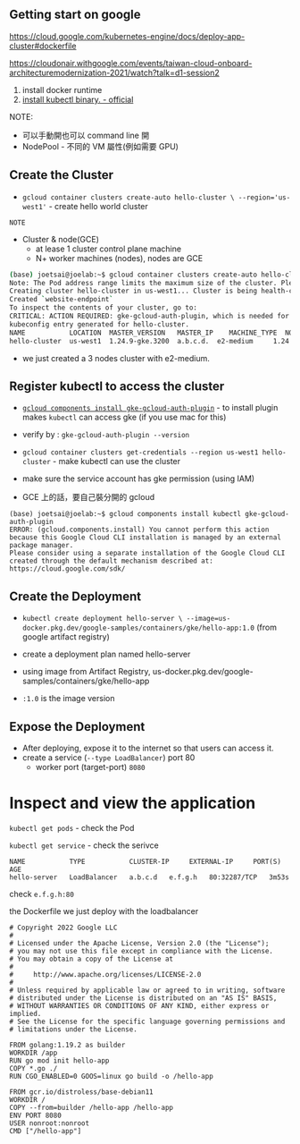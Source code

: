 ## Getting start on google

https://cloud.google.com/kubernetes-engine/docs/deploy-app-cluster#dockerfile

https://cloudonair.withgoogle.com/events/taiwan-cloud-onboard-architecturemodernization-2021/watch?talk=d1-session2


1. install docker runtime
2. [install kubectl binary. - official](https://kubernetes.io/zh-cn/docs/tasks/tools/install-kubectl-linux/)

NOTE:

* 可以手動開也可以 command line 開
* NodePool - 不同的 VM 屬性(例如需要 GPU)

## Create the Cluster

* `gcloud container clusters create-auto hello-cluster \
    --region='us-west1'` - create hello world cluster

`NOTE`
* Cluster & node(GCE)
  * at lease 1 cluster control plane machine
  * N+ worker machines (nodes), nodes are GCE


```bash
(base) joetsai@joelab:~$ gcloud container clusters create-auto hello-cluster     --region='us-west1'
Note: The Pod address range limits the maximum size of the cluster. Please refer to https://cloud.google.com/kubernetes-engine/docs/how-to/flexible-pod-cidr to learn how to optimize IP address allocation.
Creating cluster hello-cluster in us-west1... Cluster is being health-checked...done.
Created `website-endpoint`
To inspect the contents of your cluster, go to: 
CRITICAL: ACTION REQUIRED: gke-gcloud-auth-plugin, which is needed for continued use of kubectl, was not found or is not executable. Install gke-gcloud-auth-plugin for use with kubectl by following https://cloud.google.com/blog/products/containers-kubernetes/kubectl-auth-changes-in-gke
kubeconfig entry generated for hello-cluster.
NAME           LOCATION  MASTER_VERSION   MASTER_IP    MACHINE_TYPE  NODE_VERSION     NUM_NODES  STATUS
hello-cluster  us-west1  1.24.9-gke.3200  a.b.c.d.  e2-medium     1.24.9-gke.3200  3          RUNNING
```

* we just created a 3 nodes cluster with e2-medium.

## Register kubectl to access the cluster

* [`gcloud components install gke-gcloud-auth-plugin`](https://cloud.google.com/blog/products/containers-kubernetes/kubectl-auth-changes-in-gke) - to install plugin makes `kubectl` can access gke (if you use mac for this)
* verify by : `gke-gcloud-auth-plugin --version `
* `gcloud container clusters get-credentials --region us-west1 hello-cluster` - make kubectl can use the cluster
* make sure the service account has gke permission (using IAM)

* GCE 上的話，要自己裝分開的 gcloud
```
(base) joetsai@joelab:~$ gcloud components install kubectl gke-gcloud-auth-plugin
ERROR: (gcloud.components.install) You cannot perform this action because this Google Cloud CLI installation is managed by an external package manager.
Please consider using a separate installation of the Google Cloud CLI created through the default mechanism described at: https://cloud.google.com/sdk/
```

## Create the Deployment

* `kubectl create deployment hello-server \
    --image=us-docker.pkg.dev/google-samples/containers/gke/hello-app:1.0` (from google artifact registry)

* create a deployment plan named hello-server
* using image from Artifact Registry, us-docker.pkg.dev/google-samples/containers/gke/hello-app
* `:1.0` is the image version

## Expose the Deployment

* After deploying, expose it to the internet so that users can access it.
* create a service (`--type LoadBalancer`) port 80
  * worker port (target-port) `8080`

# Inspect and view the application

`kubectl get pods` - check the Pod

`kubectl get service` - check the serivce

```
NAME           TYPE           CLUSTER-IP     EXTERNAL-IP     PORT(S)        AGE
hello-server   LoadBalancer   a.b.c.d   e.f.g.h   80:32287/TCP   3m53s
```

check `e.f.g.h:80`

the Dockerfile we just deploy with the loadbalancer

```
# Copyright 2022 Google LLC
#
# Licensed under the Apache License, Version 2.0 (the "License");
# you may not use this file except in compliance with the License.
# You may obtain a copy of the License at
#
#     http://www.apache.org/licenses/LICENSE-2.0
#
# Unless required by applicable law or agreed to in writing, software
# distributed under the License is distributed on an "AS IS" BASIS,
# WITHOUT WARRANTIES OR CONDITIONS OF ANY KIND, either express or implied.
# See the License for the specific language governing permissions and
# limitations under the License.

FROM golang:1.19.2 as builder
WORKDIR /app
RUN go mod init hello-app
COPY *.go ./
RUN CGO_ENABLED=0 GOOS=linux go build -o /hello-app

FROM gcr.io/distroless/base-debian11
WORKDIR /
COPY --from=builder /hello-app /hello-app
ENV PORT 8080
USER nonroot:nonroot
CMD ["/hello-app"]

```